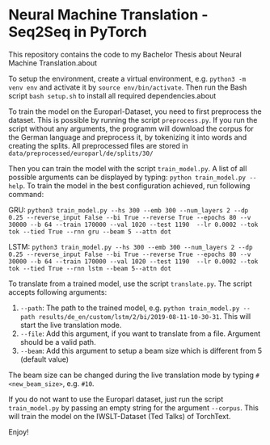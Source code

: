 # Neural Machine Translation - Seq2Seq in PyTorch

This repository contains the code to my Bachelor Thesis about Neural Machine Translation.about

To setup the environment, create a virtual environment, e.g. `python3 -m venv env` and activate it by `source env/bin/activate`.
Then run the Bash script `bash setup.sh` to install all required dependencies.about

To train the model on the Europarl-Dataset, you need to first preprocess the dataset. This is possible by running the script `preprocess.py`.
If you run the script without any arguments, the programm will download the corpus for the German language and preprocess it, by tokenizing it into words and creating the splits. All preprocessed files are stored in `data/preprocessed/europarl/de/splits/30/`

Then you can train the model with the script `train_model.py`. A list of all possible arguments can be displayed by typing: `python train_model.py --help`.
To train the model in the best configuration achieved, run following command:

GRU:
```python3 train_model.py --hs 300 --emb 300 --num_layers 2 --dp 0.25 --reverse_input False --bi True --reverse True --epochs 80 --v 30000 --b 64 --train 170000 --val 1020 --test 1190  --lr 0.0002 --tok tok --tied True --rnn gru --beam 5 --attn dot```

LSTM:
```python3 train_model.py --hs 300 --emb 300 --num_layers 2 --dp 0.25 --reverse_input False --bi True --reverse True --epochs 80 --v 30000 --b 64 --train 170000 --val 1020 --test 1190  --lr 0.0002 --tok tok --tied True --rnn lstm --beam 5--attn dot```

To translate from a trained model, use the script `translate.py`. The script accepts following arguments:
1. `--path`: The path to the trained model, e.g. `python train_model.py --path results/de_en/custom/lstm/2/bi/2019-08-11-10-30-31`. This will start the live translation mode.
2. `--file`: Add this argument, if you want to translate from a file. Argument should be a valid path.
3. `--beam`: Add this argument to setup a beam size which is different from 5 (default value)

The beam size can be changed during the live translation mode by typing `#<new_beam_size>`, e.g. `#10`.


If you do not want to use the Europarl dataset, just run the script `train_model.py` by passing an empty string for the argument `--corpus`. This will train the model on the IWSLT-Dataset (Ted Talks) of TorchText.


Enjoy!